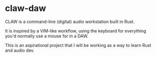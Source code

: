 # claw-daw

CLAW is a command-line (digital) audio workstation built in Rust.

It is inspired by a VIM-like workflow, using the keyboard for everything you'd normally use a mouse for in a DAW.

This is an aspirational project that I will be working as a way to learn Rust and audio dev.
